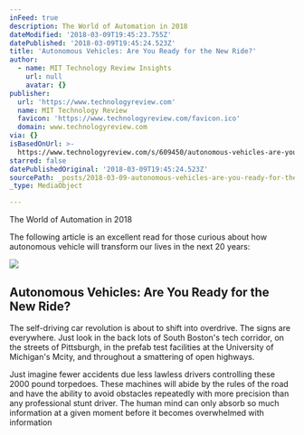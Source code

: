 ```yaml
---
inFeed: true
description: The World of Automation in 2018
dateModified: '2018-03-09T19:45:23.755Z'
datePublished: '2018-03-09T19:45:24.523Z'
title: 'Autonomous Vehicles: Are You Ready for the New Ride?'
author:
  - name: MIT Technology Review Insights
    url: null
    avatar: {}
publisher:
  url: 'https://www.technologyreview.com'
  name: MIT Technology Review
  favicon: 'https://www.technologyreview.com/favicon.ico'
  domain: www.technologyreview.com
via: {}
isBasedOnUrl: >-
  https://www.technologyreview.com/s/609450/autonomous-vehicles-are-you-ready-for-the-new-ride/
starred: false
datePublishedOriginal: '2018-03-09T19:45:24.523Z'
sourcePath: _posts/2018-03-09-autonomous-vehicles-are-you-ready-for-the-new-ride.md
_type: MediaObject

---
```

The World of Automation in 2018

The following article is an excellent read for those curious about how autonomous vehicle will transform our lives in the next 20 years:

<article style=""><img src="https://cdn.technologyreview.com/i/images/optimus-ride-founders.jpg?cx=0&amp;cy=46&amp;cw=1080&amp;ch=607&amp;sw=1200" /><h1>Autonomous Vehicles: Are You Ready for the New Ride?</h1><p>The self-driving car revolution is about to shift into overdrive. The signs are everywhere. Just look in the back lots of South Boston's tech corridor, on the streets of Pittsburgh, in the prefab test facilities at the University of Michigan's Mcity, and throughout a smattering of open highways.</p></article>

Just imagine fewer accidents due less lawless drivers controlling these 2000 pound torpedoes. These machines will abide by the rules of the road and have the ability to avoid obstacles repeatedly with more precision than any professional stunt driver. The human mind can only absorb so much information at a given moment before it becomes overwhelmed with information